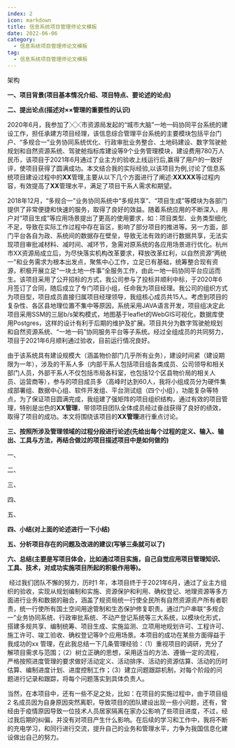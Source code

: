 ```yaml
---
index: 2
icon: markdown
title: 信息系统项目管理师论文模板
date: 2022-06-06
category:
  - 信息系统项目管理师论文模板
tag:
  - 信息系统项目管理师论文模板
---
```



架构

**一、项目背景(项目基本情况介绍、项目特点、要论述的论点)**

**二、提出论点(描述对××管理的重要性的认识)**

<!--more-->

​		2020年6月，我参加了╳╳市资源局发起的“城市大脑”一地一码协同平台系统的建设工作，担任承建方项目经理，该信息综合管理平台系统的主要模块包括平台门户、“多规合一”业务协同系统优化、行政审批业务整合、土地码建设、数字驾驶舱规划和自然资源系统、驾驶舱指标库建设等9个业务管理模块，建设费用780万人民币，该项目于2021年6月通过了业主方的验收上线运行后,赢得了用户的一致好评，使项目获得了圆满成功。本文结合我的实际经验,以该项目为例,讨论了信息系统项目建设过程中的**XX**管理,主要从以下几个方面进行了阐述:**XXXXX**等过程内容，有效提高了**XX**管理水平，满足了项目干系人需求和期望。

​		2018年12月，“多规合一”业务协同系统中“多规共享”、“项目生成”等模块为各部门提供了非常便捷和快速的服务，取得了良好的效益。随着系统应用的不断深入，用户对“项目生成”等应用场景提出了更高的使用要求，如：项目类型、业务类型细化不足，导致在实际工作过程中存在盲区，影响了部分项目的推进等。另一方面，部门平台各自为政、系统间的数据存在壁垒，导致无法有效的进行数据共享，无法实现项目审批减材料、减时间、减环节，急需对原系统的各应用场景进行优化。杭州市XX资源局成立后，为尽快落实机构改革要求，释放改革红利，以自然资源“两统一”和业务需求为根本出发点，聚焦中心工作，立足已有基础，统筹整合现有资源，积极开展立足“一块土地一件事”全服务工作，由此一地一码协同平台应运而生。该项目采用了公开招标的方式，我公司参与了投标并顺利中标，于2020年6月签订了合同，随后成立了专门项目小组，任命我为项目经理。我公司的组织方式为项目型，项目成员直接归属项目经理领导，我组核心成员共15人。考虑到项目的复杂性、各区县地理位置不集中等原因，系统采用JAVA语言开发，项目组决定此项目采用SSM的三层b/s架构模式，地图基于leaflet的WebGIS可视化，数据库使用Postgres，这样的设计有利于后期的维护及扩展。项目共分为数字驾驶舱规划和自然资源系统、“一地一码”协同服务平台等子系统。经过全组成员的共同努力，项目于2021年6月顺利通过验收，目前运行情况良好。 

​		由于该系统具有建设规模大（涵盖物价部门几乎所有业务），建设时间紧（建设期限为一年），涉及的干系人多（内部干系人包括项目组各类成员、公司领导和相关部门人员，外部干系人不仅包括市局各科室，也包括12个区县物价局的相关人员、运营商等），参与的项目成员多（高峰时达到60人，我将小组成员分为硬件集成部署组、数据中心组、软件开发组、平台测试组（四个小组），功能复杂等特点，为了保证项目圆满完成，我组建了强矩阵的项目组织结构，通过有效的项目管理，特别是出色的**XX管理**，带领项目团队全体成员经过奋战获得了良好的绩效，取得了项目的成功。本文将围绕该项目的**XX管理**进行重点讨论。

**三、按照所涉及管理领域的过程分段进行论述(先给出每个过程的定义、输入、输出、工具与方法，再结合做过的项目描述项目中是如何做的)**

一、

二、

三、

四、

五、

**四、小结(对上面的论述进行一下小结)**

**五、分析项目存在的问题及改进的建议(写够三条就可以了)**

**六、总结(主要是写项目体会，比如通过项目实施，自己自觉应用项目管理知识、工具、技术，对成功实施项目所起的积极作用等)。**

​		经过我们团队不懈的努力，历时1 年，本项目终于于2021年6月，通过了业主方组织的验收，实现从规划编制和实施、资源保护和利用、确权登记、地理资源等多方面进行业务和数据的融合，涵盖了规资局统一行使全民所有自然资源资产所有者职责，统一行使所有国土空间用途管制和生态保护修复职责。通过门户串联“多规合一”业务协同系统、行政审批系统、不动产登记系统等三大系统，以模块化形式，搭建多规共享、编制统筹、项目生成、实施监测、立项用地规划许可、工程许可、施工许可、竣工验收、确权登记等9个应用场景。本项目的成功在某些方面得益于我成功的xx 管理，在此我总结一下几条管理经验：（1）重视项目的调研，充分了解项目需求与范围；（2）树立正确的思想，采用适当的方法、遵循一定的流程，严格按照进度管理的要求做好活动定义、活动排序、活动的资源估算、活动的历时估算、编制进度计划、进度控制工作；（3）建立问题跟踪机制，对每个阶段的问题进行记录和跟踪，将每个问题落实到具体负责人。

​		当然，在本项目中，还有一些不足之处，比如：在项目的实施过程中，由于项目组2 名成员因为自身原因突然离职，导致项目的团队建设出现一些小问题，还有，曾经由于疫情原因导致一位技术人员居家隔离在家办公影响了些项目进度，不过，经过我后期的纠偏，并没有对项目产生什么影响。在后续的学习和工作中，我将不断的充电学习，和同行进行交流，提升自己的业务和管理水平，力争为我国信息化建设做出自己的努力。







